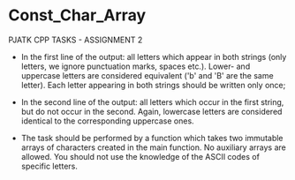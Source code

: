 # Const_Char_Array
PJATK CPP TASKS - ASSIGNMENT 2


- In the first line of the output: all letters which appear in both strings (only
letters, we ignore punctuation marks, spaces etc.). Lower- and uppercase letters
are considered equivalent ('b' and 'B' are the same letter). Each letter appearing
in both strings should be written only once;
- In the second line of the output: all letters which occur in the first string, but
do not occur in the second. Again, lowercase letters are considered identical to
the corresponding uppercase ones.

- The task should be performed by a function which takes two immutable arrays of
characters created in the main function. No auxiliary arrays are allowed. You should
not use the knowledge of the ASCII codes of specific letters.
